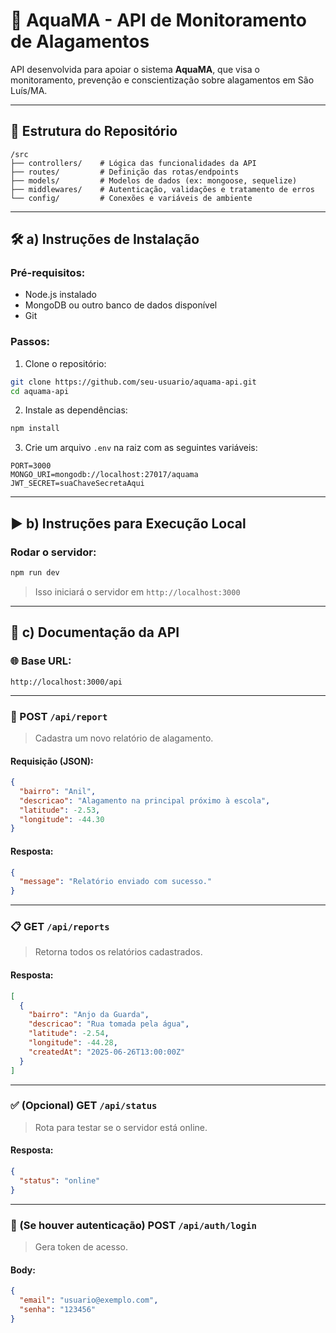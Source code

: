
# 🌊 AquaMA - API de Monitoramento de Alagamentos

API desenvolvida para apoiar o sistema **AquaMA**, que visa o monitoramento, prevenção e conscientização sobre alagamentos em São Luís/MA.

---

## 📁 Estrutura do Repositório

```
/src
├── controllers/    # Lógica das funcionalidades da API
├── routes/         # Definição das rotas/endpoints
├── models/         # Modelos de dados (ex: mongoose, sequelize)
├── middlewares/    # Autenticação, validações e tratamento de erros
└── config/         # Conexões e variáveis de ambiente
```

---

## 🛠️ a) Instruções de Instalação

### Pré-requisitos:
- Node.js instalado
- MongoDB ou outro banco de dados disponível
- Git

### Passos:

1. Clone o repositório:
```bash
git clone https://github.com/seu-usuario/aquama-api.git
cd aquama-api
```

2. Instale as dependências:
```bash
npm install
```

3. Crie um arquivo `.env` na raiz com as seguintes variáveis:

```
PORT=3000
MONGO_URI=mongodb://localhost:27017/aquama
JWT_SECRET=suaChaveSecretaAqui
```

---

## ▶️ b) Instruções para Execução Local

### Rodar o servidor:

```bash
npm run dev
```

> Isso iniciará o servidor em `http://localhost:3000`

---

## 📖 c) Documentação da API

### 🌐 Base URL:
```
http://localhost:3000/api
```

---

### 🔄 POST `/api/report`

> Cadastra um novo relatório de alagamento.

#### Requisição (JSON):
```json
{
  "bairro": "Anil",
  "descricao": "Alagamento na principal próximo à escola",
  "latitude": -2.53,
  "longitude": -44.30
}
```

#### Resposta:
```json
{
  "message": "Relatório enviado com sucesso."
}
```

---

### 📋 GET `/api/reports`

> Retorna todos os relatórios cadastrados.

#### Resposta:
```json
[
  {
    "bairro": "Anjo da Guarda",
    "descricao": "Rua tomada pela água",
    "latitude": -2.54,
    "longitude": -44.28,
    "createdAt": "2025-06-26T13:00:00Z"
  }
]
```

---

### ✅ (Opcional) GET `/api/status`

> Rota para testar se o servidor está online.

#### Resposta:
```json
{
  "status": "online"
}
```

---

### 🔐 (Se houver autenticação) POST `/api/auth/login`

> Gera token de acesso.

#### Body:
```json
{
  "email": "usuario@exemplo.com",
  "senha": "123456"
}
```
